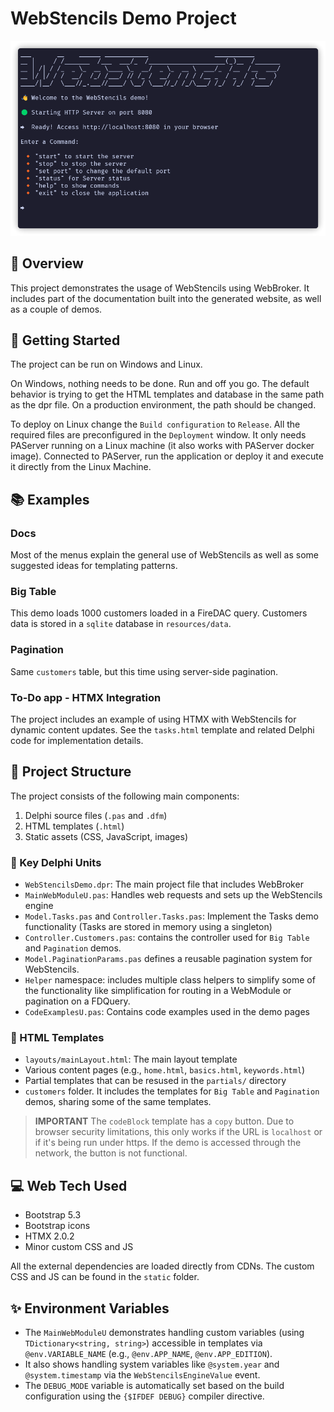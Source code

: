 ﻿# WebStencils Demo Project

![WebStencils screenshot](../../.github/images/WebBroker.png)

## 🌟 Overview 
This project demonstrates the usage of WebStencils using WebBroker. It includes part of the documentation built into the generated website, as well as a couple of demos. 

## 🚦 Getting Started
The project can be run on Windows and Linux. 

On Windows, nothing needs to be done. Run and off you go. The default behavior is trying to get the HTML templates and database in the same path as the dpr file. On a production environment, the path should be changed. 

To deploy on Linux change the `Build configuration` to `Release`. All the required files are preconfigured in the `Deployment` window. It only needs PAServer running on a Linux machine (it also works with PAServer docker image). Connected to PAServer, run the application or deploy it and execute it directly from the Linux Machine.  

## 📚 Examples 
### Docs 
Most of the menus explain the general use of WebStencils as well as some suggested ideas for templating patterns. 

### Big Table
This demo loads 1000 customers loaded in a FireDAC query. Customers data is stored in a `sqlite` database in `resources/data`.

### Pagination
Same `customers` table, but this time using server-side pagination. 

### To-Do app - HTMX Integration
The project includes an example of using HTMX with WebStencils for dynamic content updates. See the `tasks.html` template and related Delphi code for implementation details.

## 📁 Project Structure 
The project consists of the following main components:
1. Delphi source files (`.pas` and `.dfm`)
2. HTML templates (`.html`)
3. Static assets (CSS, JavaScript, images)

### 🔑 Key Delphi Units
- `WebStencilsDemo.dpr`: The main project file that includes WebBroker
- `MainWebModuleU.pas`: Handles web requests and sets up the WebStencils engine
- `Model.Tasks.pas` and `Controller.Tasks.pas`: Implement the Tasks demo functionality (Tasks are stored in memory using a singleton)
- `Controller.Customers.pas`: contains the controller used for `Big Table` and `Pagination` demos. 
- `Model.PaginationParams.pas` defines a reusable pagination system for WebStencils. 
- `Helper` namespace: includes multiple class helpers to simplify some of the functionality like simplification for routing in a WebModule or pagination on a FDQuery. 
- `CodeExamplesU.pas`: Contains code examples used in the demo pages

### 📄 HTML Templates
- `layouts/mainLayout.html`: The main layout template
- Various content pages (e.g., `home.html`, `basics.html`, `keywords.html`)
- Partial templates that can be resused in the `partials/` directory
- `customers` folder. It includes the templates for `Big Table` and `Pagination` demos, sharing some of the same templates. 

> **IMPORTANT**
> The `codeBlock` template has a `copy` button. Due to browser security limitations, this only works if the URL is `localhost` or if it's being run under https. If the demo is accessed through the network, the button is not functional. 

## 💻 Web Tech Used
- Bootstrap 5.3
- Bootstrap icons
- HTMX 2.0.2
- Minor custom CSS and JS 

All the external dependencies are loaded directly from CDNs. The custom CSS and JS can be found in the `static` folder.

## ✨ Environment Variables
- The `MainWebModuleU` demonstrates handling custom variables (using `TDictionary<string, string>`) accessible in templates via `@env.VARIABLE_NAME` (e.g., `@env.APP_NAME`, `@env.APP_EDITION`).
- It also shows handling system variables like `@system.year` and `@system.timestamp` via the `WebStencilsEngineValue` event.
- The `DEBUG_MODE` variable is automatically set based on the build configuration using the `{$IFDEF DEBUG}` compiler directive.


